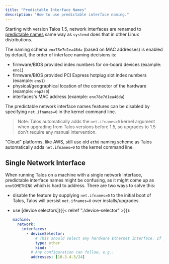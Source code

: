 ```yaml
---
title: "Predictable Interface Names"
description: "How to use predictable interface naming."
---
```


Starting with version Talos 1.5, network interfaces are renamed to [predictable names](https://www.freedesktop.org/wiki/Software/systemd/PredictableNetworkInterfaceNames/)
same way as `systemd` does that in other Linux distributions.

The naming schema `enx78e7d1ea46da` (based on MAC addresses) is enabled by default, the order of interface naming decisions is:

* firmware/BIOS provided index numbers for on-board devices (example: `eno1`)
* firmware/BIOS provided PCI Express hotplug slot index numbers (example: `ens1`)
* physical/geographical location of the connector of the hardware (example: `enp2s0`)
* interfaces's MAC address (example: `enx78e7d1ea46da`)

The predictable network interface names features can be disabled by specifying `net.ifnames=0` in the kernel command line.

>Note: Talos automatically adds the `net.ifnames=0` kernel argument when upgrading from Talos versions before 1.5, so upgrades to 1.5 don't require any manual intervention.

"Cloud" platforms, like AWS, still use old `eth0` naming scheme as Talos automatically adds `net.ifnames=0` to the kernel command line.

## Single Network Interface

When running Talos on a machine with a single network interface, predictable interface names might be confusing, as it might come up as `enxSOMETHING` which is hard to address.
There are two ways to solve this:

* disable the feature by supplying `net.ifnames=0` to the initial boot of Talos, Talos will persist `net.ifnames=0` over installs/upgrades.
* use [device selectors]({{< relref "./device-selector" >}}):

  ```yaml
  machine:
    network:
      interfaces:
        - deviceSelector:
            # This should select any hardware Ethernet interface. If you have just one, it will be selected.
            type: ether
            kind: ''
          # Any configuration can follow, e.g.:
          addresses: [10.3.4.5/24]
  ```
